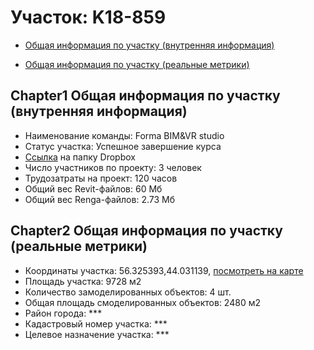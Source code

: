 # Участок: K18-859

* [Общая информация по участку (внутренняя информация)](#Chapter1)

* [Общая информация по участку (реальные метрики)](#Chapter2)

## <a id="test">Chapter1</a> Общая информация по участку (внутренняя информация)
+ Наименование команды: Forma BIM&VR studio
+ Статус участка: Успешное завершение курса
+ [Ссылка](https://www.dropbox.com/sh/wvvgv1nw1iqred9/AADiNqiKzJLzwlLirGFyo3Hba/K18_859?dl=0) на папку Dropbox
+ Число участников по проекту: 3 человек
+ Трудозатраты на проект: 120 часов
+ Общий вес Revit-файлов: 60 Мб
+ Общий вес Renga-файлов: 2.73 Мб
## <a id="test">Chapter2</a> Общая информация по участку (реальные метрики)
+ Координаты участка: 56.325393,44.031139, [посмотреть на карте]("yandex.ru/maps/47/nizhny-novgorod/?ll=56.325393%2C44.031139&z=19")
+ Площадь участка: 9728 м2
+ Количество замоделированных объектов: 4 шт.
+ Общая площадь смоделированных объектов: 2480 м2
+ Район города: *** 
+ Кадастровый номер участка: *** 
+ Целевое назначение участка: *** 
